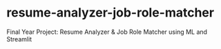 # resume-analyzer-job-role-matcher
Final Year Project: Resume Analyzer &amp; Job Role Matcher using ML and Streamlit
